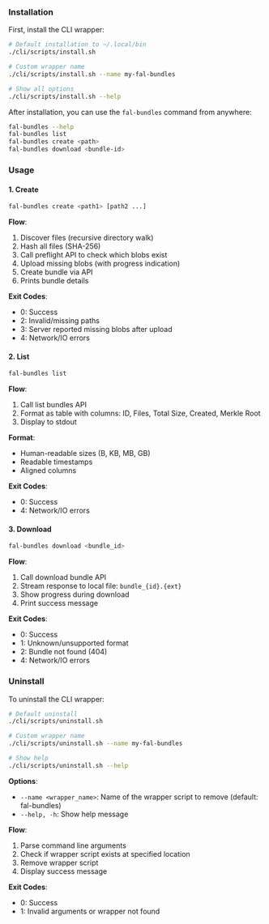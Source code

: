 ### Installation

First, install the CLI wrapper:

```bash
# Default installation to ~/.local/bin
./cli/scripts/install.sh

# Custom wrapper name
./cli/scripts/install.sh --name my-fal-bundles

# Show all options
./cli/scripts/install.sh --help
```

After installation, you can use the `fal-bundles` command from anywhere:

```bash
fal-bundles --help
fal-bundles list
fal-bundles create <path>
fal-bundles download <bundle-id>
```

### Usage

#### 1. Create
```bash
fal-bundles create <path1> [path2 ...]
```

**Flow**:
1. Discover files (recursive directory walk)
2. Hash all files (SHA-256)
3. Call preflight API to check which blobs exist
4. Upload missing blobs (with progress indication)
5. Create bundle via API
6. Prints bundle details

**Exit Codes**:
- 0: Success
- 2: Invalid/missing paths
- 3: Server reported missing blobs after upload
- 4: Network/IO errors

#### 2. List
```bash
fal-bundles list
```

**Flow**:
1. Call list bundles API
2. Format as table with columns: ID, Files, Total Size, Created, Merkle Root
3. Display to stdout

**Format**:
- Human-readable sizes (B, KB, MB, GB)
- Readable timestamps
- Aligned columns

**Exit Codes**:
- 0: Success
- 4: Network/IO errors

#### 3. Download
```bash
fal-bundles download <bundle_id>
```

**Flow**:
1. Call download bundle API
2. Stream response to local file: `bundle_{id}.{ext}`
3. Show progress during download
4. Print success message

**Exit Codes**:
- 0: Success
- 1: Unknown/unsupported format
- 2: Bundle not found (404)
- 4: Network/IO errors

### Uninstall

To uninstall the CLI wrapper:

```bash
# Default uninstall
./cli/scripts/uninstall.sh

# Custom wrapper name
./cli/scripts/uninstall.sh --name my-fal-bundles

# Show help
./cli/scripts/uninstall.sh --help
```

**Options**:
- `--name <wrapper_name>`: Name of the wrapper script to remove (default: fal-bundles)
- `--help, -h`: Show help message

**Flow**:
1. Parse command line arguments
2. Check if wrapper script exists at specified location
3. Remove wrapper script
4. Display success message

**Exit Codes**:
- 0: Success
- 1: Invalid arguments or wrapper not found
